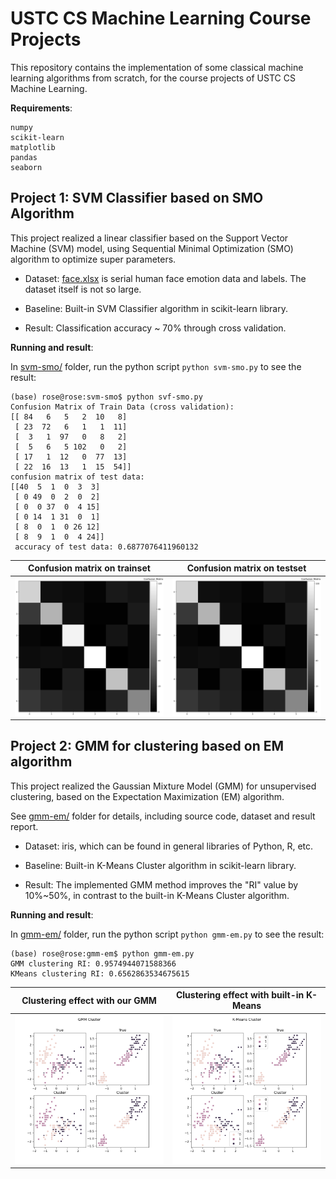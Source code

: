 # USTC CS Machine Learning Course Projects

This repository contains the implementation of some classical machine learning algorithms from scratch, for the course projects of USTC CS Machine Learning.


**Requirements**:

```
numpy
scikit-learn
matplotlib
pandas
seaborn
```

## Project 1: SVM Classifier based on SMO Algorithm

This project realized a linear classifier based on the Support Vector Machine (SVM) model, using Sequential Minimal Optimization (SMO) algorithm to optimize super parameters.

- Dataset: [face.xlsx](./svm-smo/face.xlsx) is serial human face emotion data and labels. The dataset itself is not so large.

- Baseline: Built-in SVM Classifier algorithm in scikit-learn library.

- Result: Classification accuracy ~ 70% through cross validation.

**Running and result**:

In [svm-smo/](./svm-smo/) folder, run the python script `python svm-smo.py` to see the result:

```shell
(base) rose@rose:svm-smo$ python svf-smo.py 
Confusion Matrix of Train Data (cross validation):
[[ 84   6   5   2  10   8]
 [ 23  72   6   1   1  11]
 [  3   1  97   0   8   2]
 [  5   6   5 102   0   2]
 [ 17   1  12   0  77  13]
 [ 22  16  13   1  15  54]]
confusion matrix of test data:
[[40  5  1  0  3  3]
 [ 0 49  0  2  0  2]
 [ 0  0 37  0  4 15]
 [ 0 14  1 31  0  1]
 [ 8  0  1  0 26 12]
 [ 8  9  1  0  4 24]]
 accuracy of test data: 0.6877076411960132
```

| Confusion matrix on trainset                | Confusion matrix on testset                 |
| ------------------------------------------- | ------------------------------------------- |
| ![](./screenshots/svm-confusion_matrix.png) | ![](./screenshots/svm-confusion_matrix.png) |




## Project 2: GMM for clustering based on EM algorithm

This project realized the Gaussian Mixture Model (GMM) for unsupervised clustering, based on the Expectation Maximization (EM) algorithm.


See [gmm-em/](./gmm-em/) folder for details, including source code, dataset and result report.

- Dataset: iris, which can be found in general libraries of Python, R, etc.

- Baseline: Built-in K-Means Cluster algorithm in scikit-learn library.

- Result: The implemented GMM method improves the "RI" value by 10%~50%, in contrast to the built-in K-Means Cluster algorithm.

**Running and result**:

In [gmm-em/](./gmm-em/) folder, run the python script `python gmm-em.py` to see the result:

```shell
(base) rose@rose:gmm-em$ python gmm-em.py 
GMM clustering RI: 0.9574944071588366
KMeans clustering RI: 0.6562863534675615
```

| Clustering effect with our GMM        | Clustering effect with built-in K-Means  |
| ------------------------------------- | ---------------------------------------- |
| ![](./screenshots/clustering-gmm.png) | ![](./screenshots/clustering-kmeans.png) |


